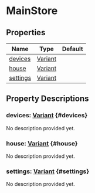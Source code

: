 # MainStore
    


## Properties

| Name                  | Type                                                                      | Default |
| --------------------- | ------------------------------------------------------------------------- | ------- |
| [devices](#devices)   | [Variant](https://docs.godotengine.org/de/4.x/classes/class_variant.html) |         |
| [house](#house)       | [Variant](https://docs.godotengine.org/de/4.x/classes/class_variant.html) |         |
| [settings](#settings) | [Variant](https://docs.godotengine.org/de/4.x/classes/class_variant.html) |         |



## Property Descriptions

### devices: [Variant](https://docs.godotengine.org/de/4.x/classes/class_variant.html) {#devices}

No description provided yet.

### house: [Variant](https://docs.godotengine.org/de/4.x/classes/class_variant.html) {#house}

No description provided yet.

### settings: [Variant](https://docs.godotengine.org/de/4.x/classes/class_variant.html) {#settings}

No description provided yet.
